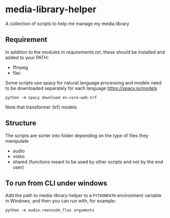 # media-library-helper
A collection of scripts to help me manage my media library

## Requirement
In addition to the modules in _requirements.txt_, these should be installed and added to your PATH:
- ffmpeg
- flac

Some scripts use spacy for natural language processing and models need to be downloaded separately for each language
https://spacy.io/models
```
python -m spacy download en-core-web-trf
```
Note that transformer (trf) models 

## Structure
The scripts are sorter into folder depending on the type of files they manipulate
- audio
- video
- shared (functions meant to be used by other scripts and not by the end user)

## To run from CLI under windows
Add the path to media-library-helper to a `PYTHONPATH` environment variable in Windows, and then you can run with, for example:

```
python -m audio.reencode_flac arguments
```
